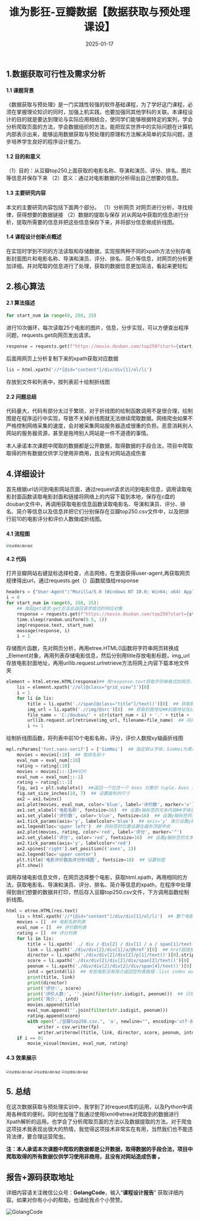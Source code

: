 ﻿---
title: 谁为影狂-豆瓣数据【数据获取与预处理课设】
shortTitle: 3.数据获取与预处理
date: 2025-01-17
category:
  - 课程设计
tag:
  - 课程设计
---

## 1.数据获取可行性及需求分析
#### 1.1  课题背景
《数据获取与预处理》是一门实践性较强的软件基础课程，为了学好这门课程，必须在掌握理论知识的同时，加强上机实践，也要加强同其他学科的关联。本课程设计的目的就是要达到理论与实际应用相结合，使同学们能够根据特定的案列，学会分析爬取页面的方法，学会数据组织的方法，能把现实世界中的实际问题在计算机内部表示出来，能够运用数据获取与预处理的原理和方法解决简单的实际问题，逐步培养学生良好的程序设计能力。

#### 1.2  目的和意义
（1）目的：从豆瓣top250上面获取的电影名称、导演和演员、评分、排名、图片等信息并保存下来
（2）意义：通过对电影数据的分析得出自己想要的信息。
#### 1.3  主要研究内容
本文的主要研究内容包括下面两个部分。
（1）分析网页
对网页进行分析，寻找规律，获得想要的数据链接
（2）数据的提取与保存
对从网站中获取的信息进行分析，提取所需要的信息并把这些信息保存下来，并将部分信息做成折线图。
#### 1.4  课程设计创新点概述
在实现时学到不同的方法读取和存储数据，实现按两种不同的xpath方法分别存电影封面图片和电影名称、导演和演员、评分、排名、简介等信息，对网页的分析更加详细。并对爬取的信息进行了处理，获取的数据信息更加简洁，看起来更轻松 
## 2.核心算法
#### 2.1  算法描述

```python
for start_num in range(0, 250, 25)
```

进行10次循环，每次读取25个电影的图片，信息，分步实现，可以方便查出程序问题，requests.get向网页发出请求。

```python
response = requests.get(f"https://movie.douban.com/top250?start={start_num}", headers=headers) 
```

后面用网页上分析复制下来的xpath获取对应数据

```python
lis = html.xpath('//*[@id="content"]/div/div[1]/ol/li') 
```

存放到文件和列表中，按列表前十绘制折线图

#### 2.2  问题总结
代码量大，代码有部分太过于繁琐，对于折线图的绘制函数调用不是很合理，绘制图是在程序运行中实现，导致不关掉折线图就无法继续爬取数据。网络爬虫如果不严格控制网络采集的速度，会对被采集网站服务器造成很重的负担。恶意消耗别人网站的服务器资源，甚至是拖垮别人网站是一件不道德的事情。

本人承诺本次课题中爬取的数据都是公开数据，取得数据的手段合法，项目中爬取取得的所有数据仅供学习使用非商用，且没有对网站造成伤害 
## 4.详细设计
首先根据url访问到电影网站页面，通过request请求访问到电影信息，调用读取电影封面函数读取电影封面和链接将网络上的内容下载到本地，保存在c盘的douban文件中，再调用获取电影信息函数读取电影名、导演和演员、评分、排名、简介等信息以及信息并把它们分别保存在豆瓣top250.csv文件中，以及把排行前10的电影评分和评价人数做成折线图。
#### 4.1  流程图
<img src="https://cdn.golangcode.cn/images/202501191405871.png" alt="在这里插入图片描述" style="zoom:50%;" />


#### 4.2  代码
打开豆瓣网站右键鼠标选择检查，点击网络，在里面获得user-agent,再获取网页规律得出url，通过requests.get（）函数赋值给response

```python
headers = {"User-Agent":"Mozilla/5.0 (Windows NT 10.0; Win64; x64) AppleWebKit/537.36 (KHTML, like Gecko) Chrome/113.0.0.0 Safari/537.36 Edg/113.0.1774.57"}
i = 0
for start_num in range(0, 250, 25):
    ## 发起get请求:get方法会返回请求成功的响应对象
    response = requests.get(f"https://movie.douban.com/top250?start={start_num}", headers=headers)  ## url
    time.sleep(random.uniform(0.5, 1))
    img(response.text, start_num)
    massage(response, i)
    i = 1
```

存储图片函数，先对网页分析，再用etree.HTML()函数将字符串网页转换成_Element对象，再用列表存储电影信息，然后分别用title存放电影标题，img_url存放电影封面地址，再用urllib.request.urlretrieve方法将网上内容下载本地文件夹

```python
element = html.etree.HTML(response)## 用response.text获取字符串格式的网页，用etree.HTML()可以将字符串格式的网页转换成_Element对象
    lis = element.xpath('//ol[@class="grid_view"]')[0]
    i = 1
    for li in lis:
        title = li.xpath('.//span[@class="title"]/text()')[0]  ## 获取影片标题
        img_url = li.xpath('.//img/@src')[0]  ## 获取封面地址##封面地址在img这个标签下的src属性中
        file_name = 'C:/douban/' + str(start_num + i) + '.' + title + '.jpg'  ## 点号能防止和名字粘在一起
        urllib.request.urlretrieve(img_url, filename=file_name)  ## 将网络上的文件下载到本地。该函数有两个必须的参数：第一个是文件的 URL 地址，第二个是本地文件的路径
        i += 1
```

绘制折线图函数，将列表中前10个电影名称，评分，评价人数按xy轴画折线图

```python
mpl.rcParams['font.sans-serif'] = ['SimHei']  ## 指定默认字体，SimHei为黑体
    movies = movies[:10]  ## 取排名前十
    eval_num = eval_num[:10]
    rating = rating[:10]
    movies = movies[::-1]##切片
    eval_num = eval_num[::-1]
    rating = rating[::-1]
    fig, ax1 = plt.subplots()  ##返回一个包含一个 Axes 对象的 tuple，Axes 对象被赋值给了变量 ax1
    fig.set_size_inches(10, 7)  ## 设置画布的尺寸
    ax2 = ax1.twinx() 
    ax1.plot(movies, eval_num, color='blue', label='评价数', marker='o')
    ax1.set_xlabel('电影名称', fontsize=16)  ## 设置x轴标签的文本内容##字体高度
    ax1.set_ylabel('评价数', color='blue', fontsize=16)  ## 设置y轴标签的文本内容
    ax1.tick_params(axis='y', labelcolor='blue')  ## axis='y' 表示设置y轴的刻度线和刻度标签
    ax1.legend(loc='upper left')  ## 将标签的位置设置在画布顶部中央
    ax2.plot(movies, rating, color='red', label='评分', marker='^')
    ax2.set_ylabel('评分', color='red', fontsize=16)  ## 设置y轴标签的文本内容
    ax2.tick_params(axis='y', labelcolor='red')
    ax2.spines['right'].set_position(('axes', 1))
    ax2.legend(loc='upper center')
    plt.title('电影评价数及评分折线图', fontsize=18)  ## 设置标题
    plt.show()
```

调用存储电影信息文件，在网页选择整个电影，获取html.xpath，再用相同的方法，获取电影名、导演和演员、评分、排名、简介等信息的xpath，在程序中处理得到我们想要的数据并打印，然后存入豆瓣top250.csv文件，下方调用函数绘制折线图。

```python
html = etree.HTML(res.text)
    lis = html.xpath('//*[@id="content"]/div/div[1]/ol/li')  ## 整个电影的信息
    movies = []  ## 电影名称列表
    eval_num = []  ## 评价数列表
    rating = []  ## 评分列表
    for li in lis:
        title = li.xpath(' ./ div / div[2] / div[1] / a / span[1]/text()')[0]
        link = li.xpath('./div/div[2]/div[1]/a/@href')[0]  ## href超链接
        director = li.xpath('./div/div[2]/div[2]/p[1]/text()')[0].strip()  
        score = li.xpath('./div/div[2]/div[2]/div/span[2]/text()')[0] 
        peonum = li.xpath('./div/div[2]/div[2]/div/span[4]/text()')[0]
        intd = getintd(li)  ## 有些电影没有简介返回空列表报错：list index out of range
        print(title, link)
        print(director)
        print('评分:', score)
        print('评价人数:', ''.join(filter(str.isdigit, peonum)))  ## 只保留数字
        print('简介:', intd)
        movies.append(title)
        eval_num.append(''.join(filter(str.isdigit, peonum)))
        rating.append(score)
        with open("./豆瓣top250.csv.", 'a', newline="", encoding='utf-8-sig') as fp:  
            writer = csv.writer(fp)
            writer.writerow((title, link, director, score, peonum, intd))
    if i == 0:
        movie_visual(movies, eval_num, rating)
```
#### 4.3  效果展示
<img src="https://cdn.golangcode.cn/images/202501182219565.png" alt="在这里插入图片描述" style="zoom:50%;" />
<img src="https://cdn.golangcode.cn/images/202501182219587.png" alt="在这里插入图片描述" style="zoom:50%;" />
<img src="https://cdn.golangcode.cn/images/202501182219105.png" alt="在这里插入图片描述" style="zoom:50%;" />


## 5. 总结
在这次数据获取与预处理实训中，我学到了对request库的运用，以及Python中调用各种库的便利，同时也加强了我通过使用lxml中etree对爬取到的数据进行Xpath解析的运用。也学会了分析爬取页面的方法以及数据提取的方法。对于爬虫这项技术我表现出很大的热情，我觉得这项技术非常实在有用，当然我们也不能违背法律，要合理运营爬虫。

**注：本人承诺本次课题中爬取的数据都是公开数据，取得数据的手段合法，项目中爬取取得的所有数据仅供学习使用非商用，且没有对网站造成伤害 。**

## 报告+源码获取地址

详细内容请关注微信公众号：**GolangCode**，输入“**课程设计报告**” 获取详细内容。如果对你有小小的帮助，也请给我点个小赞赞。

![GolangCode](https://cdn.golangcode.cn/images/202501171944968.png)
